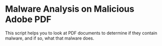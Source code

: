 # Malware Analysis on Malicious Adobe PDF
This script helps you to look at PDF documents to determine if they contain malware, and if so, what that malware does.

